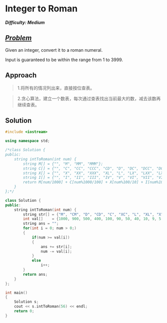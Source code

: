 # Integer to Roman

_**Difficulty: Medium**_

## _[Problem](https://leetcode.com/problems/integer-to-roman/?tab=Description)_
Given an integer, convert it to a roman numeral.

Input is guaranteed to be within the range from 1 to 3999.

## Approach
> 1.将所有的情况列出来，直接按位查表。

> 2.贪心算法，建立一个数表，每次通过查表找出当前最大的数，减去该数再继续查表。

## Solution
```c++
#include <iostream>

using namespace std;

/*class Solution {
public:
    string intToRoman(int num) {
        string M[] = {"", "M", "MM", "MMM"};
        string C[] = {"", "C", "CC", "CCC", "CD", "D", "DC", "DCC", "DCCC", "CM"};
        string X[] = {"", "X", "XX", "XXX", "XL", "L", "LX", "LXX", "LXXX", "XC"};
        string I[] = {"", "I", "II", "III", "IV", "V", "VI", "VII", "VIII", "IX"};
        return M[num/1000] + C[num%1000/100] + X[num%100/10] + I[num%10];
    }
};*/

class Solution {
public:
    string intToRoman(int num) {
        string str[] = {"M", "CM", "D", "CD", "C", "XC", "L", "XL", "X", "IX", "V", "IV", "I"};
        int val[]    = {1000, 900, 500, 400, 100, 90, 50, 40, 10, 9, 5, 4, 1};
        string ans = "";
        for(int i = 0; num > 0;)
        {
            if(num >= val[i])
            {
                ans += str[i];
                num -= val[i];
            }
            else
                i++;
        }
        return ans;
    }
};

int main()
{
    Solution s;
    cout << s.intToRoman(56) << endl;
    return 0;
}
```